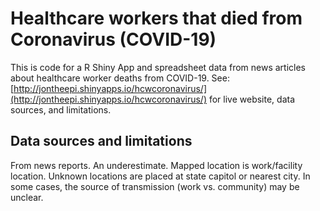 # Healthcare workers that died from Coronavirus (COVID-19)
This is code for a R Shiny App and spreadsheet data from news articles about healthcare worker deaths from COVID-19.  See: [http://jontheepi.shinyapps.io/hcwcoronavirus/](http://jontheepi.shinyapps.io/hcwcoronavirus/) for live website, data sources, and limitations.

## Data sources and limitations
From news reports. An underestimate. Mapped location is work/facility location. Unknown locations are placed at state capitol or nearest city.  In some cases, the source of transmission (work vs. community) may be unclear.
